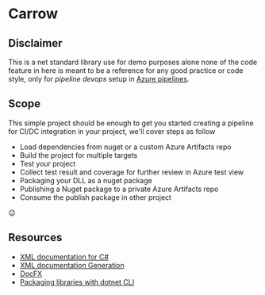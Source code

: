 ﻿# Carrow

## Disclaimer
This is a net standard library use for demo purposes alone
none of the code feature in here is meant to be a reference
for any good practice or code style, only for *pipeline devops*
setup in [Azure pipelines](https://azure.microsoft.com/en-us/services/devops/pipelines/).

## Scope
This simple project should be enough to get you started creating
a pipeline for CI/DC integration in your project, we'll cover steps as follow
- Load dependencies from nuget or a custom Azure Artifacts repo
- Build the project for multiple targets
- Test your project
- Collect test result and coverage for further review in Azure test view
- Packaging your DLL as a nuget package
- Publishing a Nuget package to a private Azure Artifacts repo
- Consume the publish package in other project

😉

## Resources
- [XML documentation for C#](https://docs.microsoft.com/en-us/dotnet/csharp/programming-guide/xmldoc/)
- [XML documentation Generation](https://docs.microsoft.com/en-us/dotnet/csharp/codedoc)
- [DocFX](https://dotnet.github.io/docfx/)
- [Packaging libraries with dotnet CLI](https://docs.microsoft.com/en-us/nuget/create-packages/creating-a-package-dotnet-cli)